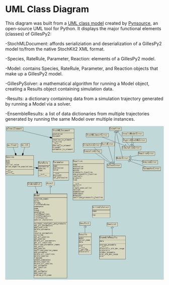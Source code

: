 # UML Class Diagram

This diagram was built from a [UML class model](docs/getting_started/basic_usage/gillespy2-UML-class-model.pyns) created by [Pynsource](https://pynsource.com/), an open-source UML tool for Python. It displays the major functional elements (classes) of GillesPy2:

-StochMLDocument: affords serializiation and deserialization of a GillesPy2 model to/from the native StochKit2 XML format.

-Species, RateRule, Parameter, Reaction: elements of a GillesPy2 model.

-Model: contains Species, RateRule, Parameter, and Reaction objects that make up a GillesPy2 model.

-GillesPySolver: a mathematical algorithm for running a Model object, creating a Results object containing simulation data.

-Results: a dictionary containing data from a simulation trajectory generated by running a Model via a solver.

-EnsembleResults: a list of data dictionaries from multiple trajectories generated by running the same Model over multiple instances.

![gillespy2-UML-class-diagram](.graphics/gillespy2-UML-class-diagram.png)
